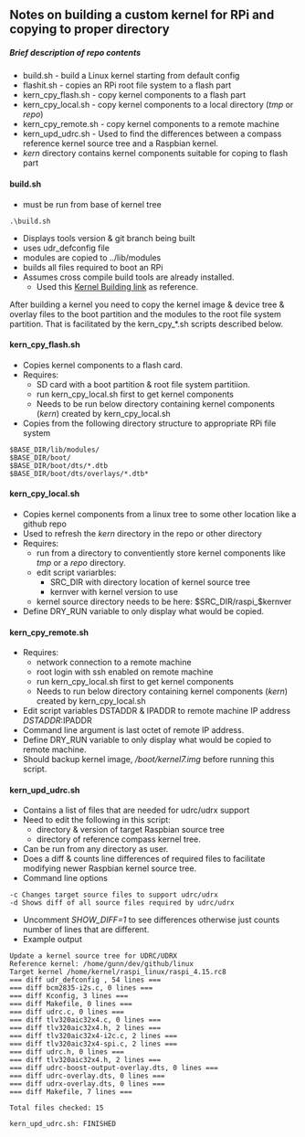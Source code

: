 ## Notes on building a custom kernel for RPi and copying to proper directory

##### Brief description of repo contents
* build.sh - build a Linux kernel starting from default config
* flashit.sh - copies an RPi root file system to a flash part
* kern_cpy_flash.sh - copy kernel components to a flash part
* kern_cpy_local.sh - copy kernel components to a local directory
(_tmp_ or _repo_)
* kern_cpy_remote.sh - copy kernel components to a remote machine
* kern_upd_udrc.sh - Used to find the differences between a compass
reference kernel source tree and a Raspbian kernel.
* _kern_ directory contains kernel components suitable for coping to
flash part

#### build.sh
* must be run from base of kernel tree
```
.\build.sh
```
* Displays tools version & git branch being built
* uses udr_defconfig file
* modules are copied to ../lib/modules
* builds all files required to boot an RPi
* Assumes cross compile build tools are already installed.
  * Used this [Kernel Building link](https://www.raspberrypi.org/documentation/linux/kernel/building.md) as reference.

After building a kernel you need to copy the kernel image & device
tree & overlay files to the boot partition and the modules to the root
file system partition. That is facilitated by the kern_cpy_*.sh
scripts described below.

#### kern_cpy_flash.sh

* Copies kernel components to a flash card.
* Requires:
  *  SD card with a boot partition & root file system partitiion.
  * run kern_cpy_local.sh first to get kernel components
  * Needs to be run below directory containing kernel components
  (_kern_) created
by kern_cpy_local.sh
* Copies from the following directory structure to appropriate RPi file system

```
$BASE_DIR/lib/modules/
$BASE_DIR/boot/
$BASE_DIR/boot/dts/*.dtb
$BASE_DIR/boot/dts/overlays/*.dtb*
```
#### kern_cpy_local.sh

* Copies kernel components from a linux tree to some other location like a github repo
* Used to refresh the _kern_ directory in the repo or other directory
* Requires:
  * run from a directory to conventiently store kernel
components like _tmp_ or a _repo_ directory.
  * edit script variarbles:
    * SRC_DIR with directory location of kernel source tree
    * kernver with kernel version to use
  * kernel source directory needs to be here: $SRC_DIR/raspi_$kernver
* Define DRY_RUN variable to only display what would be copied.

#### kern_cpy_remote.sh

* Requires:
  * network connection to a remote machine
  * root login with ssh enabled on remote machine
  * run kern_cpy_local.sh first to get kernel components
  * Needs to run below directory containing kernel components (_kern_) created by kern_cpy_local.sh
* Edit script variables DSTADDR & IPADDR to remote machine IP address
$DSTADDR:$IPADDR
* Command line argument is last octet of remote IP address.
* Define DRY_RUN variable to only display what would be copied to
remote machine.
* Should backup kernel image, _/boot/kernel7.img_ before running this
script.

#### kern_upd_udrc.sh

* Contains a list of files that are needed for udrc/udrx support
* Need to edit the following in this script:
  * directory & version of target Raspbian source tree
  * directory of reference compass kernel tree.
* Can be run from any directory as user.
* Does a diff & counts line differences of required files to
facilitate modifying newer Raspbian kernel source tree.
* Command line options
```
-c Changes target source files to support udrc/udrx
-d Shows diff of all source files required by udrc/udrx
```
* Uncomment _SHOW_DIFF=1_ to see differences otherwise just counts
number of lines that are different.
* Example output
```
Update a kernel source tree for UDRC/UDRX
Reference kernel: /home/gunn/dev/github/linux
Target kernel /home/kernel/raspi_linux/raspi_4.15.rc8
=== diff udr_defconfig , 54 lines ===
=== diff bcm2835-i2s.c, 0 lines ===
=== diff Kconfig, 3 lines ===
=== diff Makefile, 0 lines ===
=== diff udrc.c, 0 lines ===
=== diff tlv320aic32x4.c, 0 lines ===
=== diff tlv320aic32x4.h, 2 lines ===
=== diff tlv320aic32x4-i2c.c, 2 lines ===
=== diff tlv320aic32x4-spi.c, 2 lines ===
=== diff udrc.h, 0 lines ===
=== diff tlv320aic32x4.h, 2 lines ===
=== diff udrc-boost-output-overlay.dts, 0 lines ===
=== diff udrc-overlay.dts, 0 lines ===
=== diff udrx-overlay.dts, 0 lines ===
=== diff Makefile, 7 lines ===

Total files checked: 15

kern_upd_udrc.sh: FINISHED
```
